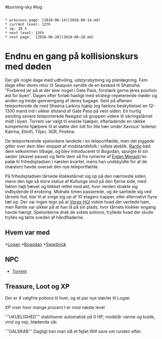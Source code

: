 #burning-sky #log

```ad-info

* previous page: [2018-06-14](2018-06-14.md)
* current level: 12th
* xp: 10 %
* next level: 13th
* next page:  [2018-06-28](2018-06-28.md) 
```

# Endnu en gang på kollisionskurs med døden 
Der gik nogle dage med udhviling, udstyrsbytning og planlægning. Fem dage efter deres retur til Seaquen sendte de en besked til Shalosha: "Forbered jer på at der sker noget i Gate Pass, forstærk gerne jeres position øst for byen". Dagen efter forløb hastigt med strategi-repeterende møder og anden og tredje gennemgang af deres bagage. Sent på aftenen teleporterede de med Sheena Larkins hjælp (og faklens beskyttelse) en 12-1300 mand ind i sikker afstand af Gate Pass på vest-siden. En hurtig sending senere teleporterede Naegast så gruppen videre til sikringstårnet midt i byen. Torrent var valgt til eneste hjælper, efterladende en række kompetente hjælpere til at støtte den lidt for lille hær under Xavious' ledelse: Katrina, Etinifi, Tiljan, 3GR, Pristina.
De teleporterende spelunkere landede i en teleportfælde, men det piggede gitter over dem blev stoppet af modstandsfolk i sidste øjeblik. [Rantle](Rantle.md) bød dem velkommen tilbage, og blev introduceret til Bogodan, spurgte til sin søster (akavet pause) og førte dem så fra ruinerne af [Erdan Menash](Erdan%20Menash.md)'es palæ til frihedspladsen i næsten kvarter, mens han undskyldte for at de (næsten) havde overset den nye teleportfælde.
På frihedspladsen tårnede klokketårnet sig op på den nærmeste siden, mens den lige så store statue af Kultunge stod på den fjerne side, med faklen højt hævet og blikket rettet mod øst, hvor verden strakte sig indbydende til erobring. Midnats timen passerede, og de samlede sig ved tårnets fod, klar til at snige sig op af 10 etagers trapper, eller alternativt flyve tæt op. Der var ingen tegn på at [Vorax-Hûl](Vorax-Hûl.md) vidste hvad der ventede ham, men Rantle var sikker på at han lå på sin plads, hvor tårnets klokker engang havde hængt. Spelunkerne drak de sidste potions, tryllede hvad der skulle trylles og tørte sveden af håndfladerne.
## Hvem var med 
*[Logan](Logan.md)
*[Bogodan](Bogodan.md)
*[Swarbrick](Swarbrick%20Everwood.md)
## NPC 
* [Torrent](Torrent.md)
## Treasure, Loot og XP 
Der er 4 valgfrie potions til hver, og et par nye støvler til Logan
XP viser hvor mange procent I er mod næste level
'''UKUELIGHED''' stabiliserer automatisk på 0 HP, modstår varme og kulde, vind og vejr, blødende sår.
'''GALSKAB''' Dagligt kan man slå et fejlet Will save om runden efter.
